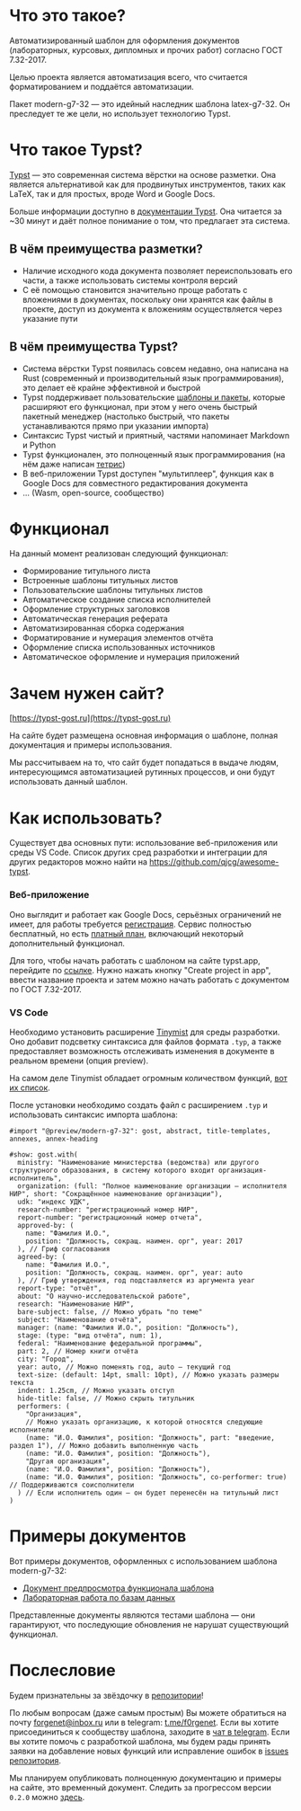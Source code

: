 # Что это такое?

Автоматизированный шаблон для оформления документов (лабораторных, курсовых, дипломных и прочих работ) согласно ГОСТ 7.32-2017.

Целью проекта является автоматизация всего, что считается форматированием и поддаётся автоматизации.

Пакет modern-g7-32 — это идейный наследник шаблона latex-g7-32. Он преследует те же цели, но использует технологию Typst.

# Что такое Typst?

[Typst](https://typst.app/) — это современная система вёрстки на основе разметки. Она является альтернативой как для продвинутых инструментов, таких как LaTeX, так и для простых, вроде Word и Google Docs.

Больше информации доступно в [документации Typst](https://typst.app/docs/). Она читается за ~30 минут и даёт полное понимание о том, что предлагает эта система.

## В чём преимущества разметки?

* Наличие исходного кода документа позволяет переиспользовать его части, а также использовать системы контроля версий
* С её помощью становится значительно проще работать с вложениями в документах, поскольку они хранятся как файлы в проекте, доступ из документа к вложениям осуществляется через указание пути

## В чём преимущества Typst?

* Система вёрстки Typst появилась совсем недавно, она написана на Rust (современный и производительный язык программирования), это делает её крайне эффективной и быстрой
* Typst поддерживает пользовательские [шаблоны и пакеты](https://typst.app/universe/), которые расширяют его функционал, при этом у него очень быстрый пакетный менеджер (настолько быстрый, что пакеты устанавливаются прямо при указании импорта)
* Синтаксис Typst чистый и приятный, частями напоминает Markdown и Python
* Typst функционален, это полноценный язык программирования (на нём даже написан [тетрис])
* В веб-приложении Typst доступен "мультиплеер", функция как в Google Docs для совместного редактирования документа
* ... (Wasm, open-source, сообщество)

[тетрис]: https://typst.app/universe/package/soviet-matrix

# Функционал

На данный момент реализован следующий функционал:

* Формирование титульного листа
* Встроенные шаблоны титульных листов
* Пользовательские шаблоны титульных листов
* Автоматическое создание списка исполнителей
* Оформление структурных заголовков
* Автоматическая генерация реферата
* Автоматизированная сборка содержания
* Форматирование и нумерация элементов отчёта
* Оформление списка использованных источников
* Автоматическое оформление и нумерация приложений

# Зачем нужен сайт?

[https://typst-gost.ru](https://typst-gost.ru)

На сайте будет размещена основная информация о шаблоне, полная документация и примеры использования.

Мы рассчитываем на то, что сайт будет попадаться в выдаче людям, интересующимся автоматизацией рутинных процессов, и они будут использовать данный шаблон.

# Как использовать?

Существует два основных пути: использование веб-приложения или среды VS Code. Список других сред разработки и интеграции для других редакторов можно найти на https://github.com/qjcg/awesome-typst.

### Веб-приложение

Оно выглядит и работает как Google Docs, серьёзных ограничений не имеет, для работы требуется [регистрация]. Сервис полностью бесплатный, но есть [платный план], включающий некоторый дополнительный функционал.

[регистрация]: https://typst.app/signup
[платный план]: https://typst.app/pricing/

Для того, чтобы начать работать с шаблоном на сайте typst.app, перейдите по [ссылке](https://typst.app/universe/package/modern-g7-32/).
Нужно нажать кнопку "Create project in app", ввести название проекта и затем можно начать работать с документом по ГОСТ 7.32-2017.

### VS Code

Необходимо установить расширение [Tinymist](https://marketplace.visualstudio.com/items?itemName=myriad-dreamin.tinymist) для среды разработки. Оно добавит подсветку синтаксиса для файлов формата `.typ`, а также предоставляет возможность отслеживать изменения в документе в реальном времени (опция preview).

На самом деле Tinymist обладает огромным количеством функций, [вот их список](https://myriad-dreamin.github.io/tinymist/introduction.html).

После установки необходимо создать файл с расширением `.typ` и использовать синтаксис импорта шаблона:

```typst
#import "@preview/modern-g7-32": gost, abstract, title-templates, annexes, annex-heading

#show: gost.with(
  ministry: "Наименование министерства (ведомства) или другого структурного образования, в систему которого входит организация-исполнитель",
  organization: (full: "Полное наименование организации — исполнителя НИР", short: "Сокращённое наименование организации"),
  udk: "индекс УДК",
  research-number: "регистрационный номер НИР",
  report-number: "регистрационный номер отчета",
  approved-by: (
    name: "Фамилия И.О.",
    position: "Должность, сокращ. наимен. орг", year: 2017
  ), // Гриф согласования
  agreed-by: (
    name: "Фамилия И.О.",
    position: "Должность, сокращ. наимен. орг", year: auto
  ), // Гриф утверждения, год подставляется из аргумента year
  report-type: "отчёт",
  about: "О научно-исследовательской работе",
  research: "Наименование НИР",
  bare-subject: false, // Можно убрать "по теме"
  subject: "Наименование отчёта",
  manager: (name: "Фамилия И.О.", position: "Должность"),
  stage: (type: "вид отчёта", num: 1),
  federal: "Наименование федеральной программы",
  part: 2, // Номер книги отчёта
  city: "Город",
  year: auto, // Можно поменять год, auto — текущий год
  text-size: (default: 14pt, small: 10pt), // Можно указать размеры текста
  indent: 1.25cm, // Можно указать отступ
  hide-title: false, // Можно скрыть титульник
  performers: (
    "Организация",
    // Можно указать организацию, к которой относятся следующие исполнители
    (name: "И.О. Фамилия", position: "Должность", part: "введение, раздел 1"), // Можно добавить выполненную часть
    (name: "И.О. Фамилия", position: "Должность"),
    "Другая организация",
    (name: "И.О. Фамилия", position: "Должность"),
    (name: "И.О. Фамилия", position: "Должность", co-performer: true) // Поддерживаются соисполнители
  ) // Если исполнитель один — он будет перенесён на титульный лист
)
```

# Примеры документов

Вот примеры документов, оформленных с использованием шаблона modern-g7-32:

* [Документ предпросмотра функционала шаблона](https://github.com/typst-g7-32/modern-g7-32/tree/main/tests/documents/preview)
* [Лабораторная работа по базам данных](https://github.com/typst-g7-32/modern-g7-32/tree/main/tests/documents/databases-lab)

Представленные документы являются тестами шаблона — они гарантируют, что последующие обновления не нарушат существующий функционал.

# Послесловие

Будем признательны за звёздочку в [репозитории](https://github.com/typst-g7-32/modern-g7-32)!

По любым вопросам (даже самым простым) Вы можете обратиться на почту [forgenet@inbox.ru](mailto:support@typst-gost.ru) или в telegram: [t.me/f0rgenet](https://t.me/f0rgenet).
Если вы хотите присоединиться к сообществу шаблона, заходите в [чат в telegram](https://t.me/typst_gost).
Если вы хотите помочь с разработкой шаблона, мы будем рады принять заявки на добавление новых функций или исправление ошибок в [issues репозитория](https://github.com/typst-g7-32/modern-g7-32/issues).

Мы планируем опубликовать полноценную документацию и примеры на сайте, это временный документ.
Следить за прогрессом версии `0.2.0` можно [здесь](https://github.com/typst-g7-32/modern-g7-32/milestone/2).
